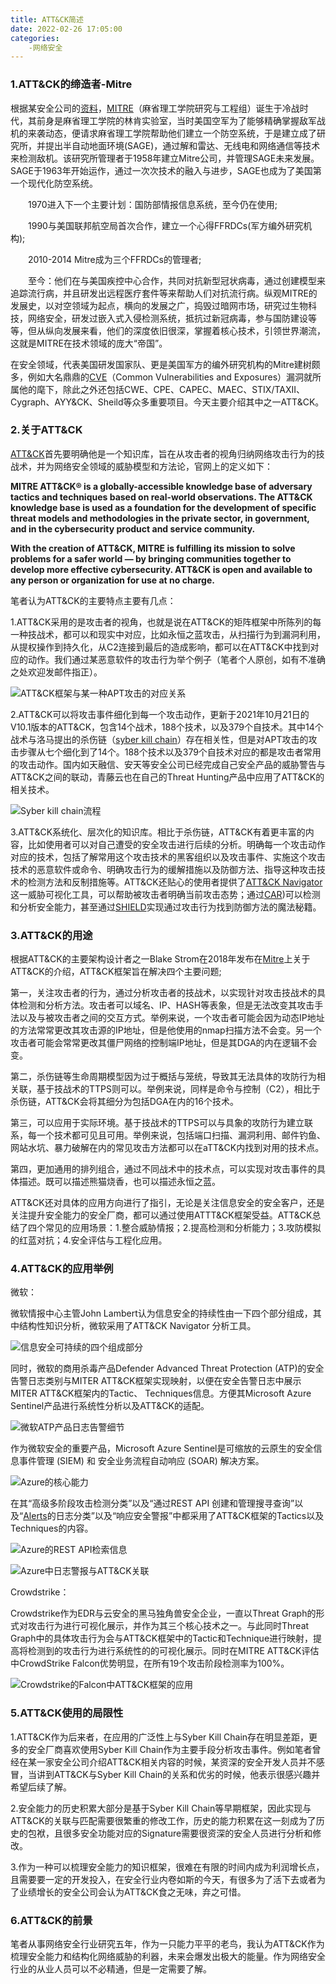 ```yaml
---
title: ATT&CK简述
date: 2022-02-26 17:05:00
categories:
	-网络安全
---
```

### 1.ATT&CK的缔造者-Mitre

根据某安全公司的[资料](http://www.tdhxkj.com/news/651.html)，[MITRE](https://www.mitre.org/)（麻省理工学院研究与工程组）诞生于冷战时代，其前身是麻省理工学院的林肯实验室，当时美国空军为了能够精确掌握敌军战机的来袭动态，便请求麻省理工学院帮助他们建立一个防空系统，于是建立成了研究所，并提出半自动地面环境(SAGE)，通过解和雷达、无线电和网络通信等技术来检测敌机。该研究所管理者于1958年建立Mitre公司，并管理SAGE未来发展。SAGE于1963年开始运作，通过一次次技术的融入与进步，SAGE也成为了美国第一个现代化防空系统。

　　1970进入下一个主要计划：国防部情报信息系统，至今仍在使用;

　　1990与美国联邦航空局首次合作，建立一个心得FFRDCs(军方编外研究机构);

　　2010-2014 Mitre成为三个FFRDCs的管理者;

　　至今：他们在与美国疾控中心合作，共同对抗新型冠状病毒，通过创建模型来追踪流行病，并且研发出远程医疗套件等来帮助人们对抗流行病。纵观MITRE的发展史，以对空领域为起点，横向的发展之广，捣毁过暗网市场，研究过生物科技，网络安全，研发过嵌入式入侵检测系统，抵抗过新冠病毒，参与国防建设等等，但从纵向发展来看，他们的深度依旧很深，掌握着核心技术，引领世界潮流，这就是MITRE在技术领域的庞大“帝国”。

在安全领域，代表美国研发国家队、更是美国军方的编外研究机构的Mitre建树颇多，例如大名鼎鼎的[CVE](https://cve.mitre.org/)（Common Vulnerabilities and Exposures）漏洞就所属他的麾下，除此之外还包括CWE、CPE、CAPEC、MAEC、STIX/TAXII、Cygraph、AYY&CK、Sheild等众多重要项目。今天主要介绍其中之一ATT&CK。

### 2.关于ATT&CK

[ATT&CK](https://attack.mitre.org/)首先要明确他是一个知识库，旨在从攻击者的视角归纳网络攻击行为的技战术，并为网络安全领域的威胁模型和方法论，官网上的定义如下：

**MITRE ATT&CK® is a globally-accessible knowledge base of adversary tactics and techniques based on real-world observations. The ATT&CK knowledge base is used as a foundation for the development of specific threat models and methodologies in the private sector, in government, and in the cybersecurity product and service community.**

**With the creation of ATT&CK, MITRE is fulfilling its mission to solve problems for a safer world — by bringing communities together to develop more effective cybersecurity. ATT&CK is open and available to any person or organization for use at no charge.**

笔者认为ATT&CK的主要特点主要有几点：

​	1.ATT&CK采用的是攻击者的视角，也就是说在ATT&CK的矩阵框架中所陈列的每一种技战术，都可以和现实中对应，比如永恒之蓝攻击，从扫描行为到漏洞利用，从提权操作到持久化，从C2连接到最后的造成影响，都可以在ATT&CK中找到对应的动作。我们通过某恶意软件的攻击行为举个例子（笔者个人原创，如有不准确之处欢迎发邮件指正）。

![ATT&CK框架与某一种APT攻击的对应关系](../images/ATT&CK/图片1.png)

​	2.ATT&CK可以将攻击事件细化到每一个攻击动作，更新于2021年10月21日的V10.1版本的ATT&CK，包含14个战术，188个技术，以及379个自技术。其中14个战术与洛马提出的杀伤链（[syber kill chain](https://www.lockheedmartin.com/en-us/capabilities/cyber/cyber-kill-chain.html)）存在相关性，但是对APT攻击的攻击步骤从七个细化到了14个。188个技术以及379个自技术对应的都是攻击者常用的攻击动作。国内如天融信、安天等安全公司已经完成自己安全产品的威胁警告与ATT&CK之间的联动，青藤云也在自己的Threat Hunting产品中应用了ATT&CK的相关技术。

![Syber kill chain流程](../images/ATT&CK/THE-CYBER-KILL-CHAIN-body.png)

​	3.ATT&CK系统化、层次化的知识库。相比于杀伤链，ATT&CK有着更丰富的内容，比如使用者可以对自己遭受的安全攻击进行后续的分析。明确每一个攻击动作对应的技术，包括了解常用这个攻击技术的黑客组织以及攻击事件、实施这个攻击技术的恶意软件或命令、明确攻击行为的缓解措施以及防御方法、指导这种攻击技术的检测方法和反制措施等。ATT&CK还贴心的使用者提供了[ATT&CK Navigator](https://mitre-attack.github.io/attack-navigator/)这一威胁可视化工具，可以帮助被攻击者明确当前攻击态势；通过[CAR](https://car.mitre.org/))可以检测和分析安全能力，甚至通过[SHIELD](https://shield.mitre.org/)实现通过攻击行为找到防御方法的魔法秘籍。

### 3.ATT&CK的用途

根据ATT&CK的主要架构设计者之一Blake Strom在2018年发布在[Mitre](https://www.mitre.org/capabilities/cybersecurity/overview/cybersecurity-blog/attck-101)上关于ATT&CK的介绍，ATT&CK框架旨在解决四个主要问题;

第一，关注攻击者的行为，通过分析攻击者的技战术，以实现针对攻击技战术的具体检测和分析方法。攻击者可以域名、IP、HASH等表象，但是无法改变其攻击手法以及与被攻击者之间的交互方式。举例来说，一个攻击者可能会因为动态IP地址的方法常常更改其攻击源的IP地址，但是他使用的nmap扫描方法不会变。另一个攻击者可能会常常更改其僵尸网络的控制端IP地址，但是其DGA的内在逻辑不会变。

第二，杀伤链等生命周期模型因为过于概括与笼统，导致其无法具体的攻防行为相关联，基于技战术的TTPS则可以。举例来说，同样是命令与控制（C2），相比于杀伤链，ATT&CK会将其细分为包括DGA在内的16个技术。

第三，可以应用于实际环境。基于技战术的TTPS可以与具象的攻防行为建立联系，每一个技术都可见且可用。举例来说，包括端口扫描、漏洞利用、邮件钓鱼、网站水坑、暴力破解在内的常见攻击方法都可以在aTT&CK内找到对用的技术点。

第四，更加通用的排列组合，通过不同战术中的技术点，可以实现对攻击事件的具体描述。既可以描述熊猫烧香，也可以描述永恒之蓝。

ATT&CK还对具体的应用方向进行了指引，无论是关注信息安全的安全客户，还是关注提升安全能力的安全厂商，都可以通过使用ATTT&CK框架受益。ATT&CK总结了四个常见的应用场景：1.整合威胁情报；2.提高检测和分析能力；3.攻防模拟的红蓝对抗；4.安全评估与工程化应用。

### 4.ATT&CK的应用举例

微软：

微软情报中心主管John Lambert认为信息安全的持续性由一下四个部分组成，其中结构性知识分析，微软采用了ATT&CK Navigator 分析工具。

![信息安全可持续的四个组成部分](../images/ATT&CK/图片2.png)

同时，微软的商用杀毒产品Defender Advanced Threat Protection (ATP)的安全告警日志类别与MITER ATT&CK框架实现映射，以便在安全告警日志中展示MITER ATT&CK框架内的Tactic、 Techniques信息。方便其Microsoft Azure Sentinel产品进行系统性分析以及ATT&CK的适配。

![微软ATP产品日志告警细节](../images/ATT&CK/图片3.png)

作为微软安全的重要产品，Microsoft Azure Sentinel是可缩放的云原生的安全信息事件管理 (SIEM) 和 安全业务流程自动响应 (SOAR) 解决方案。

![Azure的核心能力](../images/ATT&CK/图片4.png)

在其“高级多阶段攻击检测分类”以及“通过REST API 创建和管理搜寻查询”以及“[Alerts](https://docs.microsoft.com/zh-cn/rest/api/securitycenter/alerts/list)的日志分类”以及“响应安全警报”中都采用了ATT&CK框架的Tactics以及Techniques的内容。

![Azure的REST API检索信息](../images/ATT&CK/图片5.png)

![Azure中日志警报与ATT&CK关联](../images/ATT&CK/图片6.png)

Crowdstrike：

Crowdstrike作为EDR与云安全的黑马独角兽安全企业，一直以Threat Graph的形式对攻击行为进行可视化展示，并作为其三个核心技术之一。与此同时Threat Graph中的具体攻击行为会与ATT&CK框架中的Tactic和Technique进行映射，提高将检测到的攻击行为进行系统性的的可视化展示。同时在MITRE ATT&CK评估中CrowdStrike Falcon优势明显，在所有19个攻击阶段检测率为100%。

![Crowdstrike的Falcon中ATT&CK框架的应用](../images/ATT&CK/图片7.png)

### 5.ATT&CK使用的局限性

1.ATT&CK作为后来者，在应用的广泛性上与Syber Kill Chain存在明显差距，更多的安全厂商喜欢使用Syber Kill Chain作为主要手段分析攻击事件。例如笔者曾经在某一家安全公司介绍ATT&CK相关内容的时候，某资深的安全开发人员并不感冒，当讲到ATT&CK与Syber Kill Chain的关系和优劣的时候，他表示很感兴趣并希望后续了解。

2.安全能力的历史积累大部分是基于Syber Kill Chain等早期框架，因此实现与ATT&CK的关联与匹配需要很繁重的修改工作，历史的能力积累在这一刻成为了历史的包袱，且很多安全功能对应的Signature需要很资深的安全人员进行分析和修改。

3.作为一种可以梳理安全能力的知识框架，很难在有限的时间内成为利润增长点，且需要要一定的开发投入，在安全行业内卷如斯的今天，有很多为了活下去或者为了业绩增长的安全公司会认为ATT&CK食之无味，弃之可惜。

### 6.ATT&CK的前景

笔者从事网络安全行业研究五年，作为一只能力平平的老鸟，我认为ATT&CK作为梳理安全能力和结构化网络威胁的利器，未来会爆发出极大的能量。作为网络安全行业的从业人员可以不必精通，但是一定需要了解。